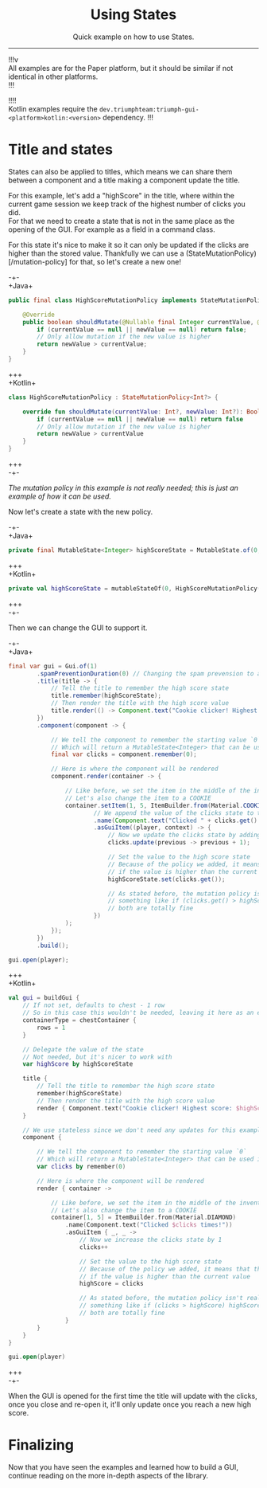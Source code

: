 <center><h1>Using States</h1></center>
<center><p>Quick example on how to use States.</p></center>

---

!!!v  
All examples are for the Paper platform, but it should be similar if not identical in other platforms.  
!!!

!!!!  
Kotlin examples require the `dev.triumphteam:triumph-gui-<platform>kotlin:<version>` dependency.
!!!

# Title and states

States can also be applied to titles, which means we can share them between a component and a title making a component
update the title.

For this example, let's add a "highScore" in the title, where within the current game session we keep track of the
highest number of clicks you did.  
For that we need to create a state that is not in the same place as the opening of the GUI. For example as a field in a
command class.

For this state it's nice to make it so it can only be updated if the clicks are higher than the stored value. Thankfully
we can use a (StateMutationPolicy)[/mutation-policy] for that, so let's create a new one!

-+-  
+Java+

```java
public final class HighScoreMutationPolicy implements StateMutationPolicy<Integer> {

    @Override
    public boolean shouldMutate(@Nullable final Integer currentValue, @Nullable final Integer newValue) {
        if (currentValue == null || newValue == null) return false;
        // Only allow mutation if the new value is higher
        return newValue > currentValue;
    }
}
```

+++  
+Kotlin+

```kotlin
class HighScoreMutationPolicy : StateMutationPolicy<Int?> {

    override fun shouldMutate(currentValue: Int?, newValue: Int?): Boolean {
        if (currentValue == null || newValue == null) return false
        // Only allow mutation if the new value is higher
        return newValue > currentValue
    }
}
```

+++  
-+-

_The mutation policy in this example is not really needed; this is just an example of how it can be used._

Now let's create a state with the new policy.

-+-  
+Java+

```java
private final MutableState<Integer> highScoreState = MutableState.of(0, new HighScoreMutationPolicy());
```

+++  
+Kotlin+

```kotlin
private val highScoreState = mutableStateOf(0, HighScoreMutationPolicy())
```

+++  
-+-

Then we can change the GUI to support it.

-+-  
+Java+

```java
final var gui = Gui.of(1)
        .spamPreventionDuration(0) // Changing the spam prevension to allow faster clicking, for fun
        .title(title -> {
            // Tell the title to remember the high score state
            title.remember(highScoreState);
            // Then render the title with the high score value
            title.render(() -> Component.text("Cookie clicker! Highest score: " + highScoreState.get()));
        })
        .component(component -> {

            // We tell the component to remember the starting value `0`
            // Which will return a MutableState<Integer> that can be used in the render function of the component
            final var clicks = component.remember(0);

            // Here is where the component will be rendered
            component.render(container -> {

                // Like before, we set the item in the middle of the inventory
                // Let's also change the item to a COOKIE
                container.setItem(1, 5, ItemBuilder.from(Material.COOKIE)
                        // We append the value of the clicks state to the name of the item
                        .name(Component.text("Clicked " + clicks.get() + " times!"))
                        .asGuiItem((player, context) -> {
                            // Now we update the clicks state by adding 1 to the previous amount
                            clicks.update(previous -> previous + 1);

                            // Set the value to the high score state
                            // Because of the policy we added, it means that this will only actually change the state
                            // if the value is higher than the current value
                            highScoreState.set(clicks.get());

                            // As stated before, the mutation policy isn't really needed, could have just been
                            // something like if (clicks.get() > highScore.get()) highScore.set(clicks.get())
                            // both are totally fine
                        })
                );
            });
        })
        .build();

gui.open(player);
```

+++  
+Kotlin+

```kotlin
val gui = buildGui {
    // If not set, defaults to chest - 1 row
    // So in this case this wouldn't be needed, leaving it here as an example
    containerType = chestContainer {
        rows = 1
    }

    // Delegate the value of the state
    // Not needed, but it's nicer to work with
    var highScore by highScoreState

    title {
        // Tell the title to remember the high score state
        remember(highScoreState)
        // Then render the title with the high score value
        render { Component.text("Cookie clicker! Highest score: $highScore") }
    }

    // We use stateless since we don't need any updates for this example
    component {

        // We tell the component to remember the starting value `0`
        // Which will return a MutableState<Integer> that can be used in the render function of the component
        var clicks by remember(0)

        // Here is where the component will be rendered
        render { container ->

            // Like before, we set the item in the middle of the inventory
            // Let's also change the item to a COOKIE
            container[1, 5] = ItemBuilder.from(Material.DIAMOND)
                .name(Component.text("Clicked $clicks times!"))
                .asGuiItem { _, _ ->
                    // Now we increase the clicks state by 1
                    clicks++

                    // Set the value to the high score state
                    // Because of the policy we added, it means that this will only actually change the state
                    // if the value is higher than the current value
                    highScore = clicks

                    // As stated before, the mutation policy isn't really needed, could have just been
                    // something like if (clicks > highScore) highScore = clicks
                    // both are totally fine
                }
        }
    }
}

gui.open(player)
```

+++  
-+-

When the GUI is opened for the first time the title will update with the clicks, once you close and re-open it, it'll
only update once you reach a new high score.

# Finalizing

Now that you have seen the examples and learned how to build a GUI, continue reading on the more in-depth aspects of the 
library.
